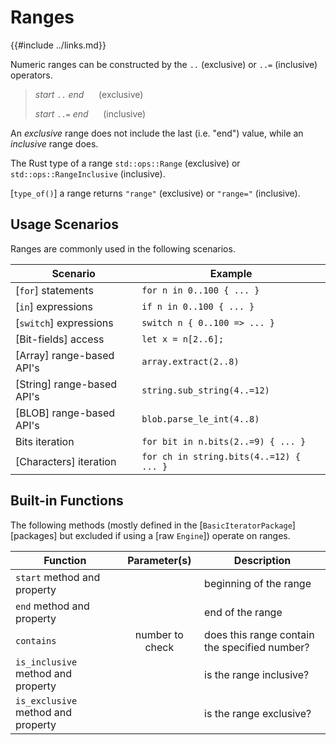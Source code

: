 Ranges
======

{{#include ../links.md}}

Numeric ranges can be constructed by the `..` (exclusive) or `..=` (inclusive) operators.

> _start_ `..` _end_ &nbsp;&nbsp;&nbsp;&nbsp; (exclusive)
>
> _start_ `..=` _end_ &nbsp;&nbsp;&nbsp;&nbsp; (inclusive)

An _exclusive_ range does not include the last (i.e. "end") value, while an _inclusive_ range does.

The Rust type of a range `std::ops::Range` (exclusive) or `std::ops::RangeInclusive` (inclusive).

[`type_of()`] a range returns `"range"` (exclusive) or `"range="` (inclusive).


Usage Scenarios
---------------

Ranges are commonly used in the following scenarios.

| Scenario                   | Example                                 |
| -------------------------- | --------------------------------------- |
| [`for`] statements         | `for n in 0..100 { ... }`               |
| [`in`] expressions         | `if n in 0..100 { ... }`                |
| [`switch`] expressions     | `switch n { 0..100 => ... }`            |
| [Bit-fields] access        | `let x = n[2..6];`                      |
| [Array] range-based API's  | `array.extract(2..8)`                   |
| [String] range-based API's | `string.sub_string(4..=12)`             |
| [BLOB] range-based API's   | `blob.parse_le_int(4..8)`               |
| Bits iteration             | `for bit in n.bits(2..=9) { ... }`      |
| [Characters] iteration     | `for ch in string.bits(4..=12) { ... }` |


Built-in Functions
-----------------

The following methods (mostly defined in the [`BasicIteratorPackage`][packages] but excluded if
using a [raw `Engine`]) operate on ranges.

| Function                           |  Parameter(s)   | Description                                   |
| ---------------------------------- | :-------------: | --------------------------------------------- |
| `start` method and property        |                 | beginning of the range                        |
| `end` method and property          |                 | end of the range                              |
| `contains`                         | number to check | does this range contain the specified number? |
| `is_inclusive` method and property |                 | is the range inclusive?                       |
| `is_exclusive` method and property |                 | is the range exclusive?                       |
